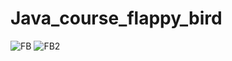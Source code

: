 # Java_course_flappy_bird
![FB](https://user-images.githubusercontent.com/79260866/175750453-3af8f698-6a6d-4675-af40-54a38dffd56b.png)
![FB2](https://user-images.githubusercontent.com/79260866/175750500-8675b6fb-3227-4e9c-9989-92983201a71a.png)
